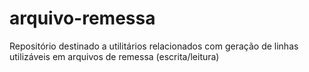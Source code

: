 # arquivo-remessa
Repositório destinado a utilitários relacionados com geração de linhas utilizáveis em arquivos de remessa (escrita/leitura)
